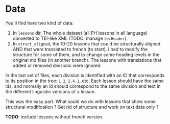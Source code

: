 # Data

You'll find here two kind of data:
1) In `lessons` dir,  The whole dataset (all PH lessons in all language) converted to TEI-like XML (TODO: manage 
   `teiHeader`).
2) In `struct_aligned`, the 10-20 lessons that could be structurally aligned AND that were translated to french (to 
   start). 
   I had to modify the structure for some of them, and to change some heading levels in the original md files
   (in another branch). The lessons with translations that added or removed divisions were ignored.
   
In the last set of files, each division is identified with an ID that corresponds to its position in the tree:
`1.2`, `2.4.1`, etc. Each lesson should have the same ids, and normally an id should correspond to the same division and 
text in the different linguistic versions of a lesson.

This was the easy part. What sould we do with lessons that show some structural modification ? Get rid of structure and 
work on text data only ?

**TODO**: include lessons without french version. 